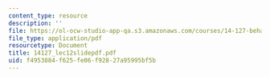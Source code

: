 ```yaml
---
content_type: resource
description: ''
file: https://ol-ocw-studio-app-qa.s3.amazonaws.com/courses/14-127-behavioral-economics-and-finance-spring-2004/f4953884f625fe06f92827a95995bf5b_14127_lec12slidepdf.pdf
file_type: application/pdf
resourcetype: Document
title: 14127_lec12slidepdf.pdf
uid: f4953884-f625-fe06-f928-27a95995bf5b
---
```

